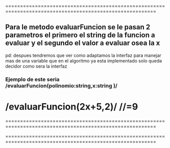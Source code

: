 =========================================================================================================
## Para le metodo evaluarFuncion se le pasan 2 parametros el primero el string de la funcion a evaluar y el segundo el valor a evaluar osea la x 
pd: despues tendremos que ver como adaptamos la interfaz para manejar mas de una variable que en el algoritmo ya esta implementado solo queda decidor como sera la interfaz 

### Ejemplo de este seria   /evaluarFuncion(polinomio:string,x:string )/
/evaluarFuncion(2x+5,2)/  //=9
=========================================================================================================

=========================================================================================================

=========================================================================================================